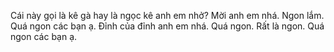 Cái này gọi là kê gà hay là ngọc kê anh em nhở? Mời anh em nhá.
Ngon lắm.
Quá ngon các bạn ạ. 
Đỉnh của đỉnh anh em nhá.
Quá ngon.
Rất là ngon. 
Quá ngon các bạn ạ.